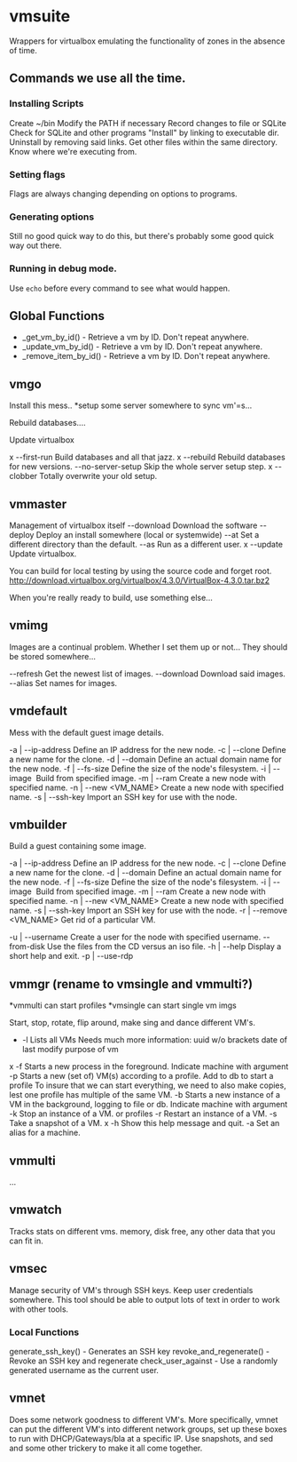 # vmsuite

Wrappers for virtualbox emulating the functionality of zones in the absence of time.


## Commands we use all the time.
### Installing Scripts
Create ~/bin
Modify the PATH if necessary
Record changes to file or SQLite
Check for SQLite and other programs
"Install" by linking to executable dir.
Uninstall by removing said links.
Get other files within the same directory.
Know where we're executing from.

### Setting flags
Flags are always changing depending on options to programs.

### Generating options
Still no good quick way to do this, but there's probably some good quick way out there.

### Running in debug mode.
Use `echo` before every command to see what would happen.


## Global Functions
- _get_vm_by_id() - Retrieve a vm by ID.  Don't repeat anywhere.
- _update_vm_by_id() - Retrieve a vm by ID.  Don't repeat anywhere.
- _remove_item_by_id() - Retrieve a vm by ID.  Don't repeat anywhere.


## vmgo

Install this mess..
	*setup some server somewhere to sync vm'=s... 

Rebuild databases....

Update virtualbox


x --first-run               Build databases and all that jazz.
x --rebuild                 Rebuild databases for new versions.
--no-server-setup         Skip the whole server setup step.
x --clobber                 Totally overwrite your old setup.



## vmmaster

Management of virtualbox itself
--download			Download the software
--deploy				Deploy an install somewhere (local or systemwide)
--at					Set a different directory than the default.
--as					Run as a different user.
x --update        Update virtualbox.

You can build for local testing by using the source code and forget root.
http://download.virtualbox.org/virtualbox/4.3.0/VirtualBox-4.3.0.tar.bz2

When you're really ready to build, use something else...



## vmimg

Images are a continual problem.  Whether I set them up or not...
They should be stored somewhere...

--refresh  Get the newest list of images.
--download Download said images.
--alias    Set names for images.



## vmdefault

Mess with the default guest image details.

-a | --ip-address <N>     Define an IP address for the new node.
-c | --clone <name>       Define a new name for the clone.
-d | --domain <domain>    Define an actual domain name for the new node.
-f | --fs-size <N in mb>  Define the size of the node's filesystem.
-i | --image <img>        Build from specified image.
-m | --ram <N in mb>      Create a new node with specified name.
-n | --new <VM_NAME>       Create a new node with specified name.
-s | --ssh-key <key>      Import an SSH key for use with the node.


## vmbuilder

Build a guest containing some image.

-a | --ip-address <N>     Define an IP address for the new node.
-c | --clone <name>       Define a new name for the clone.
-d | --domain <domain>    Define an actual domain name for the new node.
-f | --fs-size <N in mb>  Define the size of the node's filesystem.
-i | --image <img>        Build from specified image.
-m | --ram <N in mb>      Create a new node with specified name.
-n | --new <VM_NAME>       Create a new node with specified name.
-s | --ssh-key <key>      Import an SSH key for use with the node.
-r | --remove <VM_NAME>    Get rid of a particular VM.

-u | --username <name>    Create a user for the node with specified username.
--from-disk               Use the files from the CD versus an iso file.
-h | --help               Display a short help and exit. 
-p | --use-rdp


## vmmgr (rename to vmsingle and vmmulti?)

*vmmulti can start profiles
*vmsingle can start single vm imgs

Start, stop, rotate, flip around, make sing and dance different VM's.

- -l     Lists all VMs
	Needs much more information: 
		uuid w/o brackets
		date of last modify
		purpose of vm

x -f     Starts a new process in the foreground.
	Indicate machine with argument	
-p     Starts a new (set of) VM(s) according to a profile.
	Add to db to start a profile
	To insure that we can start everything, we need to also make copies, lest one profile has multiple of the same VM.
-b     Starts a new instance of a VM in the background, logging to file or db.
	Indicate machine with argument	
-k     Stop an instance of a VM. or profiles
-r     Restart an instance of a VM.
-s     Take a snapshot of a VM.
x -h     Show this help message and quit.
-a     Set an alias for a machine.

## vmmulti

...

## vmwatch 

Tracks stats on different vms.  memory, disk free, any other data that you can fit in.


## vmsec

Manage security of VM's through SSH keys.
Keep user credentials somewhere.
This tool should be able to output lots of text in order to work with other tools. 

### Local Functions

generate_ssh_key() - Generates an SSH key
revoke_and_regenerate() - Revoke an SSH key and regenerate
check_user_against - Use a randomly generated username as the current user.



## vmnet

Does some network goodness to different VM's.
More specifically, vmnet can put the different VM's into different network groups, set up these boxes to run with DHCP/Gateways/bla at a specific IP.  Use snapshots, and sed and some other trickery to make it all come together. 
